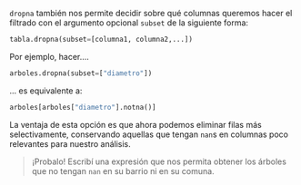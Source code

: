 `dropna` también nos permite decidir sobre qué columnas queremos hacer el filtrado con el argumento opcional `subset` de la siguiente forma:

```python
tabla.dropna(subset=[columna1, columna2,...])
```

Por ejemplo, hacer....

```python
arboles.dropna(subset=["diametro"])
```

... es equivalente a:

```python
arboles[arboles["diametro"].notna()]
```

La ventaja de esta opción es que ahora podemos eliminar filas más selectivamente, conservando aquellas que tengan `nan`s en columnas poco relevantes para nuestro análisis.

> ¡Probalo! Escribí una expresión que nos permita obtener los árboles que no tengan `nan` en su barrio ni en su comuna.
